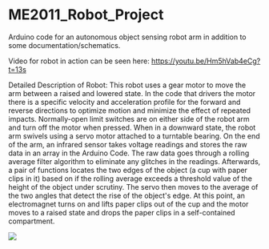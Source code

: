 # ME2011_Robot_Project
Arduino code for an autonomous object sensing robot arm in addition to some documentation/schematics.

Video for robot in action can be seen here: https://youtu.be/Hm5hVab4eCg?t=13s

Detailed Description of Robot: This robot uses a gear motor to move the arm between a raised and lowered state.  In the code that drivers the motor there is a specific velocity and acceleration profile for the forward and reverse directions to optimize motion and minimize the effect of repeated impacts.  Normally-open limit switches are on either side of the robot arm and turn off the motor when pressed.  When in a downward state, the robot arm swivels using a servo motor attached to a turntable bearing.  On the end of the arm, an infrared sensor takes voltage readings and stores the raw data in an array in the Arduino Code.  The raw data goes through a rolling average filter algorithm to eliminate any glitches in the readings.  Afterwards, a pair of functions locates the two edges of the object (a cup with paper clips in it) based on if the rolling average exceeds a threshold value of the height of the object under scrutiny.  The servo then moves to the average of the two angles that detect the rise of the object's edge.  At this point, an electromagnet turns on and lifts paper clips out of the cup and the motor moves to a raised state and drops the paper clips in a self-contained compartment.  

![](https://s3.amazonaws.com/githubreadmepictures/Horizontal_Robot_Pictures.png?X-Amz-Date=20150920T001733Z&X-Amz-Expires=300&X-Amz-Algorithm=AWS4-HMAC-SHA256&X-Amz-Signature=8ad8214b1f40709fbf2ec04d5285744b76c3f980069838886bead88023ada8ae&X-Amz-Credential=ASIAJKNSPRHX4E6L2TXQ/20150920/us-east-1/s3/aws4_request&X-Amz-SignedHeaders=Host&x-amz-security-token=AQoDYXdzEJn//////////wEakAK9hv3l7vptn1yCoODVGgDR%2BQEXqAxz70nDKQlOyPcq%2B7bb4HVSNfz14U/1I7p0uxwVIPiY9SJIYFnay2mSslRViiuHujonA6nAa2zlbV/xh1u2yuKfqgbzv2RCluGCynRu6DlbttsOr5aG0BzK2Acz3feJpXpzLhWzbBJbiw3EM84Jkt7RpgCJUqYM8T/4r1CEP2PXQZMhbLuipiBiZ4wvFRi8hp3Sld6B5HFUwB%2BYMitkFw684UuP19VLBfXWzpVFoQSNs6P5Jjb%2ByvYJICRenClIenHb1e6QmT5AVEnOm11uNA4%2Bo%2Bgz/8OExVxQJEohHK/fJcQN9%2BHNivg3kJAjU5CXrUklWDvDqNUVP8aciCC47vevBQ%3D%3D)
